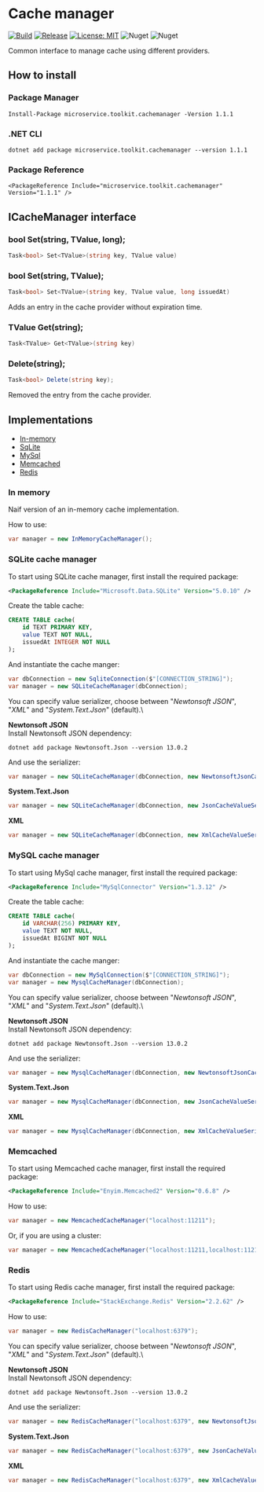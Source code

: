 ﻿# Cache manager

[![Build](https://github.com/MpStyle/microservicetoolkit/actions/workflows/build.yml/badge.svg)](https://github.com/MpStyle/microservicetoolkit/actions/workflows/build.yml)
[![Release](https://github.com/MpStyle/microservicetoolkit/actions/workflows/release.yml/badge.svg)](https://github.com/MpStyle/microservicetoolkit/actions/workflows/release.yml)
[![License: MIT](https://img.shields.io/badge/License-MIT-yellow.svg)](https://opensource.org/licenses/MIT)
![Nuget](https://img.shields.io/nuget/dt/microservice.toolkit.cachemanager)
![Nuget](https://img.shields.io/nuget/v/microservice.toolkit.cachemanager)

Common interface to manage cache using different providers.

## How to install

### Package Manager
```
Install-Package microservice.toolkit.cachemanager -Version 1.1.1
```

### .NET CLI
```
dotnet add package microservice.toolkit.cachemanager --version 1.1.1
```

### Package Reference
```
<PackageReference Include="microservice.toolkit.cachemanager" Version="1.1.1" />
```

## ICacheManager interface

### bool Set(string, TValue, long);

```C#
Task<bool> Set<TValue>(string key, TValue value)
```

### bool Set<TValue>(string, TValue);

```C#
Task<bool> Set<TValue>(string key, TValue value, long issuedAt)
```

Adds an entry in the cache provider without expiration time.

### TValue Get(string);

```C#
Task<TValue> Get<TValue>(string key)
```

### Delete(string);
```C#
Task<bool> Delete(string key);
```

Removed the entry from the cache provider.

## Implementations
- [In-memory](#inmemory)
- [SqLite](#sqlite)
- [MySql](#mysql)
- [Memcached](#memcached)
- [Redis](#redis)

### In memory
<a name="inmemory"></a>
Naif version of an in-memory cache implementation.

How to use:
```C#
var manager = new InMemoryCacheManager();
```

### SQLite cache manager

<a name="sqlite"></a>
To start using SQLite cache manager, first install the required package:
```xml
<PackageReference Include="Microsoft.Data.SQLite" Version="5.0.10" />
```

Create the table cache:

```sql
CREATE TABLE cache(
    id TEXT PRIMARY KEY,
    value TEXT NOT NULL,
    issuedAt INTEGER NOT NULL
);
```

And instantiate the cache manger:
```C#
var dbConnection = new SqliteConnection($"[CONNECTION_STRING]");
var manager = new SQLiteCacheManager(dbConnection);
```

You can specify value serializer, choose between "_Newtonsoft JSON_", "_XML_" and "_System.Text.Json_" (default).\

**Newtonsoft JSON**\
Install Newtonsoft JSON dependency:
```
dotnet add package Newtonsoft.Json --version 13.0.2
```
And use the serializer:
```C#
var manager = new SQLiteCacheManager(dbConnection, new NewtonsoftJsonCacheValueSerializer());
```

**System.Text.Json**
```C#
var manager = new SQLiteCacheManager(dbConnection, new JsonCacheValueSerializer());
```

**XML**
```C#
var manager = new SQLiteCacheManager(dbConnection, new XmlCacheValueSerializer());
```

### MySQL cache manager

<a name="mysql"></a>
To start using MySql cache manager, first install the required package:
```xml
<PackageReference Include="MySqlConnector" Version="1.3.12" />
```

Create the table cache:

```sql
CREATE TABLE cache(
    id VARCHAR(256) PRIMARY KEY,
    value TEXT NOT NULL,
    issuedAt BIGINT NOT NULL
);
```

And instantiate the cache manger:
```C#
var dbConnection = new MySqlConnection($"[CONNECTION_STRING]");
var manager = new MysqlCacheManager(dbConnection);
```

You can specify value serializer, choose between "_Newtonsoft JSON_", "_XML_" and "_System.Text.Json_" (default).\

**Newtonsoft JSON**\
Install Newtonsoft JSON dependency:
```
dotnet add package Newtonsoft.Json --version 13.0.2
```
And use the serializer:
```C#
var manager = new MysqlCacheManager(dbConnection, new NewtonsoftJsonCacheValueSerializer());
```

**System.Text.Json**
```C#
var manager = new MysqlCacheManager(dbConnection, new JsonCacheValueSerializer());
```

**XML**
```C#
var manager = new MysqlCacheManager(dbConnection, new XmlCacheValueSerializer());
```

### Memcached

<a name="memcached"></a>
To start using Memcached cache manager, first install the required package:
```xml
<PackageReference Include="Enyim.Memcached2" Version="0.6.8" />
```

How to use:
```C#
var manager = new MemcachedCacheManager("localhost:11211");
```
Or, if you are using a cluster:
```C#
var manager = new MemcachedCacheManager("localhost:11211,localhost:11212");
```

### Redis

<a name="redis"></a>
To start using Redis cache manager, first install the required package:
```xml
<PackageReference Include="StackExchange.Redis" Version="2.2.62" />
```

How to use:

```C#
var manager = new RedisCacheManager("localhost:6379");
```

You can specify value serializer, choose between "_Newtonsoft JSON_", "_XML_" and "_System.Text.Json_" (default).\

**Newtonsoft JSON**\
Install Newtonsoft JSON dependency:
```
dotnet add package Newtonsoft.Json --version 13.0.2
```
And use the serializer:
```C#
var manager = new RedisCacheManager("localhost:6379", new NewtonsoftJsonCacheValueSerializer());
```

**System.Text.Json**
```C#
var manager = new RedisCacheManager("localhost:6379", new JsonCacheValueSerializer());
```

**XML**
```C#
var manager = new RedisCacheManager("localhost:6379", new XmlCacheValueSerializer());
```